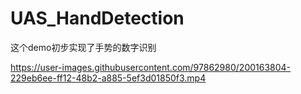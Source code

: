 # UAS_HandDetection
这个demo初步实现了手势的数字识别


https://user-images.githubusercontent.com/97862980/200163804-229eb6ee-ff12-48b2-a885-5ef3d01850f3.mp4

